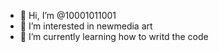 - 👋 Hi, I’m @10001011001
- 👀 I’m interested in newmedia art
- 🌱 I’m currently learning how to writd the code

<!---
10001011001/10001011001 is a ✨ special ✨ repository because its `README.md` (this file) appears on your GitHub profile.
You can click the Preview link to take a look at your changes.
--->
